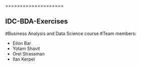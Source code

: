 ====================
## IDC-BDA-Exercises
#Business Analysis and Data Science course
#Team members:
- Eilon Bar
- Yotam Shavit
- Orel Strassman
- Ilan Kerpel
